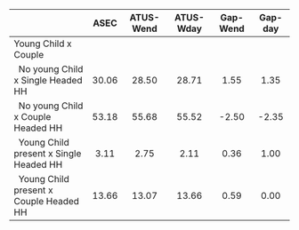
|                      |         ASEC |    ATUS-Wend |    ATUS-Wday |     Gap-Wend |      Gap-day |
| -------------------- | :----------: | :----------: | :----------: | :----------: | :----------: |
| Young Child x Couple |              |              |              |              |              |
| &nbsp;&nbsp;No young Child x Single Headed HH |        30.06 |        28.50 |        28.71 |         1.55 |         1.35 |
| &nbsp;&nbsp;No young Child x Couple Headed HH |        53.18 |        55.68 |        55.52 |        -2.50 |        -2.35 |
| &nbsp;&nbsp;Young Child present x Single Headed HH |         3.11 |         2.75 |         2.11 |         0.36 |         1.00 |
| &nbsp;&nbsp;Young Child present x Couple Headed HH |        13.66 |        13.07 |        13.66 |         0.59 |         0.00 |

